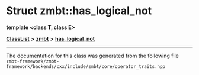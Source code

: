 

# Struct zmbt::has\_logical\_not

**template &lt;class T, class E&gt;**



[**ClassList**](annotated.md) **>** [**zmbt**](namespacezmbt.md) **>** [**has\_logical\_not**](structzmbt_1_1has__logical__not.md)







































































------------------------------
The documentation for this class was generated from the following file `zmbt-framework/zmbt-framework/backends/cxx/include/zmbt/core/operator_traits.hpp`

